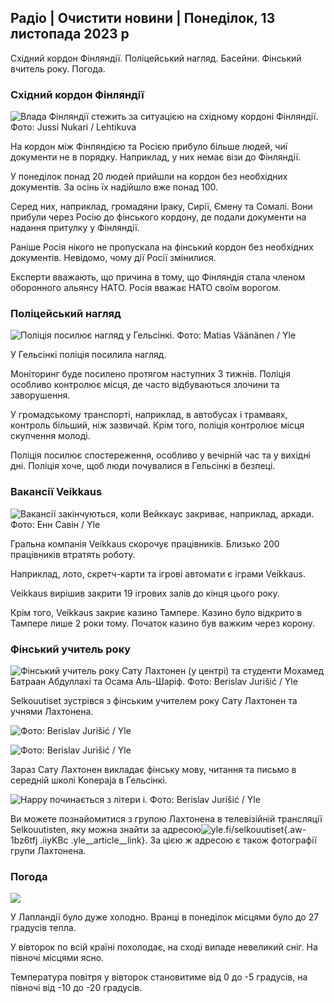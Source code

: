 ## Радіо \| Очистити новини \| Понеділок, 13 листопада 2023 р

Східний кордон Фінляндії. Поліцейський нагляд. Басейни. Фінський вчитель року. Погода.

### Східний кордон Фінляндії

![Влада Фінляндії стежить за ситуацією на східному кордоні Фінляндії. Фото: Jussi Nukari / Lehtikuva](https://images.cdn.yle.fi/image/upload/c_crop,h_2880,w_5120,x_0,y_171/ar_1.7777777777777777,c_fill,g_faces,h_675,w_1200/dpr_1.0/q_auto:eco/f_auto/fl_lossy/v1699859472/39-11996406551cb5a3d93a)

На кордон між Фінляндією та Росією прибуло більше людей, чиї документи не в порядку. Наприклад, у них немає візи до Фінляндії.

У понеділок понад 20 людей прийшли на кордон без необхідних документів. За осінь їх надійшло вже понад 100.

Серед них, наприклад, громадяни Іраку, Сирії, Ємену та Сомалі. Вони прибули через Росію до фінського кордону, де подали документи на надання притулку у Фінляндії.

Раніше Росія нікого не пропускала на фінський кордон без необхідних документів. Невідомо, чому дії Росії змінилися.

Експерти вважають, що причина в тому, що Фінляндія стала членом оборонного альянсу НАТО. Росія вважає НАТО своїм ворогом.

### Поліцейський нагляд

![Поліція посилює нагляд у Гельсінкі. Фото: Matias Väänänen / Yle](https://images.cdn.yle.fi/image/upload/c_crop,h_2889,w_5148,x_0,y_107/ar_1.7777777777777777,c_fill,g_faces,h_675,w_1200/dpr_1.0/q_auto:eco/f_auto/fl_lossy/v1697807957/39-11771286512a4e83c1e1)

У Гельсінкі поліція посилила нагляд.

Моніторинг буде посилено протягом наступних 3 тижнів. Поліція особливо контролює місця, де часто відбуваються злочини та заворушення.

У громадському транспорті, наприклад, в автобусах і трамваях, контроль більший, ніж зазвичай. Крім того, поліція контролює місця скупчення молоді.

Поліція посилює спостереження, особливо у вечірній час та у вихідні дні. Поліція хоче, щоб люди почувалися в Гельсінкі в безпеці.

### Вакансії Veikkaus

![Вакансії закінчуються, коли Вейккаус закриває, наприклад, аркади. Фото: Енн Савін / Yle](https://images.cdn.yle.fi/image/upload/c_crop,h_1928,w_3427,x_567,y_428/ar_1.7777777777777777,c_fill,g_faces,h_675,w_1200/dpr_1.0/q_auto:eco/f_auto/fl_lossy/v1633956464/39-86542961643200866ed)

Гральна компанія Veikkaus скорочує працівників. Близько 200 працівників втратять роботу.

Наприклад, лото, скретч-карти та ігрові автомати є іграми Veikkaus.

Veikkaus вирішив закрити 19 ігрових залів до кінця цього року.

Крім того, Veikkaus закриє казино Тампере. Казино було відкрито в Тампере лише 2 роки тому. Початок казино був важким через корону.

### Фінський учитель року

![Фінський учитель року Сату Лахтонен (у центрі) та студенти Мохамед Батраан Абдуллахі та Осама Аль-Шаріф. Фото: Berislav Jurišić / Yle](https://images.cdn.yle.fi/image/upload/c_crop,h_2982,w_5300,x_0,y_0/ar_1.7777777777777777,c_fill,g_faces,h_675,w_1200/dpr_1.0/q_auto:eco/f_auto/fl_lossy/v1699438785/39-1197531654b5ee49bf1f)

Selkouutiset зустрівся з фінським учителем року Сату Лахтонен та учнями Лахтонена.

![ Фото: Berislav Jurišić / Yle](https://images.cdn.yle.fi/image/upload/c_crop,h_3153,w_5603,x_0,y_0/ar_1.777777777777777,c_fill,g_faces,h_675,w_1200/dpr_1.0/q_auto:eco/f_auto/fl_lossy/v1699438827/39-1197537654b5ee95baf1)

![ Фото: Berislav Jurišić / Yle](https://images.cdn.yle.fi/image/upload/c_crop,h_3362,w_5987,x_0,y_0/ar_1.777777777777777,c_fill,g_faces,h_675,w_1200/dpr_1.0/q_auto:eco/f_auto/fl_lossy/v1699438816/39-1197536654b5ee899b41)

Зараз Сату Лахтонен викладає фінську мову, читання та письмо в середній школі Konepaja в Гельсінкі.

![Happy починається з літери i. Фото: Berislav Jurišić / Yle](https://images.cdn.yle.fi/image/upload/c_crop,h_3362,w_5987,x_0,y_0/ar_1.7777777777777777,c_fill,g_faces,h_675,w_1200/dpr_1.0/q_auto:eco/f_auto/fl_lossy/v1699438816/39-1197535654b5ee7e3b58)

Ви можете познайомитися з групою Лахтонена в телевізійній трансляції Selkouutisten, яку можна знайти за адресою![yle.fi/selkouutiset](https://yle.fi/selkouutiset){.aw-1bz6tfj .iiyKBc .yle__article__link}. За цією ж адресою є також фотографії групи Лахтонена.

### Погода

![](https://images.cdn.yle.fi/image/upload/c_crop,h_1080,w_1919,x_0,y_0/ar_1.7777777777777777,c_fill,g_faces,h_675,w_1200/dpr_1.0/q_auto:eco/f_auto/fl_lossy/v1699893163/39-119999365524f872df8f)

У Лапландії було дуже холодно. Вранці в понеділок місцями було до 27 градусів тепла.

У вівторок по всій країні похолодає, на сході випаде невеликий сніг. На півночі місцями ясно.

Температура повітря у вівторок становитиме від 0 до -5 градусів, на півночі від -10 до -20 градусів.